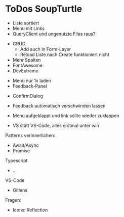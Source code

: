 # ToDos SoupTurtle

+ Liste sortiert
+ Menu mit Links
+ QueryClient und ungenutzte Files raus?
- CRUD
  + Add auch in Form-Layer
  - Reload Liste nach Create funktioniert nicht
- Mehr Spalten
- FontAwesome
- DevExtreme
+ Menü nur 1x laden
+ Feedback-Panel
- ConfirmDialog
- Feedback automatisch verschwinden lassen
- Menu aufgeklappt und link sollte wieder zuklappen


- VS statt VS-Code, alles erstmal unter win

Patterns verinnerlichen:

- Await/Async
- Promise

Typescript
+ ...

VS-Code
- Gitlens

Fragen:
- Icons: Reflection
